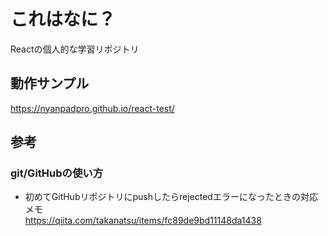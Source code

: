 # これはなに？

Reactの個人的な学習リポジトリ  


## 動作サンプル  

https://nyanpadpro.github.io/react-test/

## 参考

### git/GitHubの使い方  
- 初めてGitHubリポジトリにpushしたらrejectedエラーになったときの対応メモ  
https://qiita.com/takanatsu/items/fc89de9bd11148da1438  

